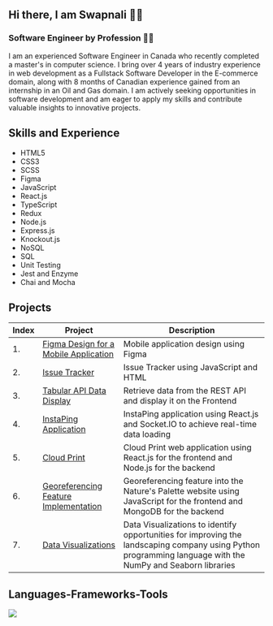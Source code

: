 <!--
<img align="right" src="https://visitor-badge.laobi.icu/badge?page_id=swapnalikadam.swapnalikadam" />
-->

## Hi there, I am Swapnali :raising_hand_woman:
### Software Engineer by Profession :woman_technologist:

I am an experienced Software Engineer in Canada who recently completed a master's in computer science. I bring over 4 years of industry experience in web development as a Fullstack Software Developer in the E-commerce domain, along with 8 months of Canadian experience gained from an internship in an Oil and Gas domain. I am actively seeking opportunities in software development and am eager to apply my skills and contribute valuable insights to innovative projects.

## Skills and Experience
* HTML5
* CSS3
* SCSS
* Figma
* JavaScript
* React.js
* TypeScript
* Redux
* Node.js
* Express.js
* Knockout.js
* NoSQL
* SQL
* Unit Testing
* Jest and Enzyme
* Chai and Mocha


## Projects 
| Index | Project | Description |
| --- | --- | --- |
| 1.| [Figma Design for a Mobile Application](https://www.figma.com/proto/ROnpvOJlGzQbyjAFgNmuH1/Figma-Mobile-Design?type=design&node-id=1-2&t=Ldpwl7VF6hUdFG6Z-0&scaling=scale-down&page-id=0%3A1) |  Mobile application design using Figma |
| 2.| [Issue Tracker](https://github.com/swapnalikadam/Passion-Projects/tree/Issue-Tracking-Application) | Issue Tracker using JavaScript and HTML |
| 3.| [Tabular API Data Display](https://github.com/swapnalikadam/Passion-Projects/tree/Tabular-API-Data-Display)| Retrieve data from the REST API and display it on the Frontend |
| 4.| [InstaPing Application](https://github.com/swapnalikadam/Passion-Projects/tree/InstaPing-Application)| InstaPing application using React.js and Socket.IO to achieve real-time data loading |
| 5.| [Cloud Print](https://github.com/swapnalikadam/Academic-Projects/tree/CloudPrint-Project)| Cloud Print web application using React.js for the frontend and Node.js for the backend |
| 6.| [Georeferencing Feature Implementation](https://github.com/swapnalikadam/Academic-Projects/tree/Georeferencing-Feature-Implementation)| Georeferencing feature into the Nature's Palette website using JavaScript for the frontend and MongoDB for the backend |
| 7.| [Data Visualizations](https://github.com/swapnalikadam/Academic-Projects/tree/Data-Visualizations-Project)| Data Visualizations to identify opportunities for improving the landscaping company using Python programming language with the NumPy and Seaborn libraries |

<!--
## Examples of Work 
<img src="https://github.com/swapnalikadam/swapnalikadam/blob/main/Natures%20Natures%20Palette%20Website%20gif.gif" width="600"/>
<img src="https://github.com/swapnalikadam/swapnalikadam/blob/main/Data%20Visualization%20gif.gif" width="600"/>
-->

<h2 align="left">Languages-Frameworks-Tools</h2>
<div align="left">
    <img src="https://skillicons.dev/icons?i=react,redux,javascript,typescript,express,mongodb,bootstrap,mui,html,css,vscode,github,figma,git,nodejs,python,docker,materialui,postman,babel,visualstudio,mysql" />
</div>


<!--
## Social Platforms
[<img src='https://cdn.jsdelivr.net/npm/simple-icons@3.0.1/icons/github.svg' alt='github' height='40'>](https://github.com/swapnalikadam)  [<img src='https://cdn.jsdelivr.net/npm/simple-icons@3.0.1/icons/linkedin.svg' alt='linkedin' height='40'>](https://www.linkedin.com/in/swapnali-kadam-765698141//)  [<img src='https://cdn.jsdelivr.net/npm/simple-icons@3.0.1/icons/facebook.svg' alt='facebook' height='40'>](https://www.facebook.com/swapnali.kadam.908347/)  [<img src='https://cdn.jsdelivr.net/npm/simple-icons@3.0.1/icons/twitter.svg' alt='twitter' height='40'>](https://twitter.com/VijaySwapnali)  
-->

<!--
[![Anurag's GitHub stats](https://github-readme-stats.vercel.app/api?username=swapnalikadam)](https://github.com/anuraghazra/github-readme-stats)
-->

<!--
**swapnalikadam/swapnalikadam** is a ✨ _special_ ✨ repository because its `README.md` (this file) appears on your GitHub profile.

Here are some ideas to get you started:

- 🔭 I’m currently working on ...
- 🌱 I’m currently learning ...
- 👯 I’m looking to collaborate on ...
- 🤔 I’m looking for help with ...
- 💬 Ask me about ...
- 📫 How to reach me: ...
- 😄 Pronouns: ...
- ⚡ Fun fact: ...
-->

<!--
![Software Engineer](https://github.com/swapnalikadam/swapnalikadam/blob/main/swapnali-banner.png)
-->
